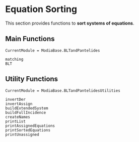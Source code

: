 # Equation Sorting

This section provides functions to **sort systems of equations**.


## Main Functions

```@meta
CurrentModule = ModiaBase.BLTandPantelides
```

```@docs
matching
BLT
```


## Utility Functions


```@meta
CurrentModule = ModiaBase.BLTandPantelidesUtilities
```

```@docs
invertDer
invertAssign
buildExtendedSystem
buildFullIncidence
createNames
printList
printAssignedEquations
printSortedEquations
printUnassigned
```

